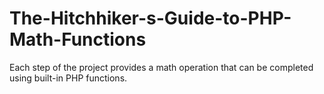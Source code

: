 # The-Hitchhiker-s-Guide-to-PHP-Math-Functions
Each step of the project provides a math operation that can be completed using built-in PHP functions.

